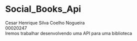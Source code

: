 # Social_Books_Api

Cesar Henrique Silva Coelho Nogueira <br />
00020247  <br />
Iremos trabalhar desenvolvendo uma API para uma biblioteca
